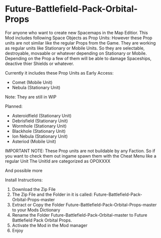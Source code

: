 # Future-Battlefield-Pack-Orbital-Props

For anyone who want to create new Spacemaps in the Map Editior.
This Mod includes following Space Objects as Prop Units:
However these Prop units are not similar like the regular Props from the Game.
They are working as regular units like Stationary or Mobile Units.
So they are selectable, destroyable, movaable or whatever depending on Stationary or Mobile.
Depending on the Prop a few of them will be able to damage Spaceships, deactive thier Shields or whatever.

Currently it includes these Prop Units as Early Access:
- Comet (Mobile Unit)
- Nebula (Stationary Unit)

Note:
They are still in WIP

Planned:

- Asteroidfield (Stationary Unit)
- Debrisfield (Stationary Unit)
- Wormhole (Stationary Unit)
- Blackhole (Stationary Unit)
- Ion Nebula (Stationary Unit)
- Asteriod (Mobile Unit)

IMPORTANT NOTE:
These Prop units are not buildable by any Faction.
So if you want to check them out ingame spawn them with the Cheat Menu like a regular Unit
The UnitId are categorized as OPOXXXX

And possible more

Install Instructions:
1) Download the Zip File 
2) The Zip File and the Folder in it is called: Future-Battlefield-Pack-Orbital-Props-master
3) Extract or Copy the Folder Future-Battlefield-Pack-Orbital-Props-master to your Mods Dictionary 
4) Rename the Folder Future-Battlefield-Pack-Orbital-master to Future Battlefield Pack Orbital Props. 
5) Activate the Mod in the Mod manager 
6) Enjoy 




